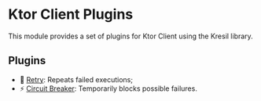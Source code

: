 # Ktor Client Plugins

This module provides a set of plugins for Ktor Client using the Kresil library.

## Plugins

- 🔁 [Retry](src/commonMain/kotlin/kresil/ktor/client/plugins/retry/KresilRetryPlugin.kt): Repeats failed executions;
- ⚡ [Circuit Breaker](src/commonMain/kotlin/kresil/ktor/client/plugins/circuitbreaker/KresilCircuitBreakerPlugin.kt): Temporarily blocks possible failures.
